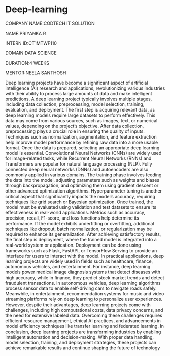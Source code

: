 # Deep-learning
COMPANY NAME:CODTECH IT SOLUTION

NAME:PRIYANKA R

INTERN ID:CT1MTWF110

DOMAIN:DATA SCIENCE

DURATION:4 WEEKS

MENTOR:NEELA SANTHOSH


Deep learning projects have become a significant aspect of artificial intelligence (AI) research and applications, revolutionizing various industries with their ability to process large amounts of data and make intelligent predictions. A deep learning project typically involves multiple stages, including data collection, preprocessing, model selection, training, evaluation, and deployment. The first step is acquiring relevant data, as deep learning models require large datasets to perform effectively. This data may come from various sources, such as images, text, or numerical values, depending on the project’s objective. After data collection, preprocessing plays a crucial role in ensuring the quality of inputs. Techniques such as normalization, augmentation, and feature extraction help improve model performance by refining raw data into a more usable format. Once the data is prepared, selecting an appropriate deep learning model is essential. Convolutional Neural Networks (CNNs) are widely used for image-related tasks, while Recurrent Neural Networks (RNNs) and Transformers are popular for natural language processing (NLP). Fully connected deep neural networks (DNNs) and autoencoders are also commonly applied in various domains. The training phase involves feeding the data into the model, adjusting parameters such as weights and biases through backpropagation, and optimizing them using gradient descent or other advanced optimization algorithms. Hyperparameter tuning is another critical aspect that significantly impacts the model’s accuracy, requiring techniques like grid search or Bayesian optimization. Once trained, the model must be evaluated using validation and test datasets to ensure its effectiveness in real-world applications. Metrics such as accuracy, precision, recall, F1-score, and loss functions help determine its performance. If the model exhibits underfitting or overfitting, additional techniques like dropout, batch normalization, or regularization may be required to enhance its generalization. After achieving satisfactory results, the final step is deployment, where the trained model is integrated into a real-world system or application. Deployment can be done using frameworks such as Flask, FastAPI, or TensorFlow Serving to provide an interface for users to interact with the model. In practical applications, deep learning projects are widely used in fields such as healthcare, finance, autonomous vehicles, and entertainment. For instance, deep learning models power medical image diagnosis systems that detect diseases with high accuracy, while in finance, they predict stock market trends and detect fraudulent transactions. In autonomous vehicles, deep learning algorithms process sensor data to enable self-driving cars to navigate roads safely. Meanwhile, in entertainment, recommendation systems for music and video streaming platforms rely on deep learning to personalize user experiences. However, despite their advantages, deep learning projects come with challenges, including high computational costs, data privacy concerns, and the need for extensive labeled data. Overcoming these challenges requires efficient resource management, ethical AI practices, and advancements in model efficiency techniques like transfer learning and federated learning. In conclusion, deep learning projects are transforming industries by enabling intelligent automation and decision-making. With proper data handling, model selection, training, and deployment strategies, these projects can achieve remarkable results and continue shaping the future of technology
